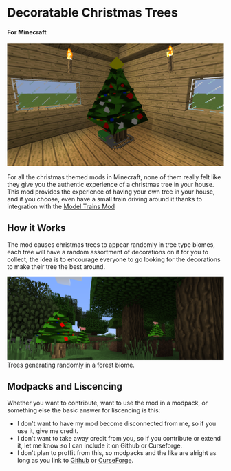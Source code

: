 # Decoratable Christmas Trees
#### For Minecraft

![Tree Banner](/docs/tree-banner.png)

For all the christmas themed mods in Minecraft, none of them really felt like they give you the authentic experience of a christmas tree in your house. This mod provides the experience of having your own tree in your house, and if you choose, even have a small train driving around it thanks to integration with the [Model Trains Mod](https://github.com/Zenith08/Model-Trains-Mod)

## How it Works
The mod causes christmas trees to appear randomly in tree type biomes, each tree will have a random assortment of decorations on it for you to collect, the idea is to encourage everyone to go looking for the decorations to make their tree the best around.

![Tree Spawning](/docs/tree-generation.png)
Trees generating randomly in a forest biome.

## Modpacks and Liscencing
Whether you want to contribute, want to use the mod in a modpack, or something else the basic answer for liscencing is this:
- I don't want to have my mod become disconnected from me, so if you use it, give me credit.
- I don't want to take away credit from you, so if you contribute or extend it, let me know so I can include it on Github or Curseforge.
- I don't plan to proffit from this, so modpacks and the like are alright as long as you link to [Github](https://github.com/Zenith08/Decoratable-Christmas-Trees-Mod) or [CurseForge](https://www.curseforge.com/minecraft/mc-mods/decoratable-christmas-trees-mod).
